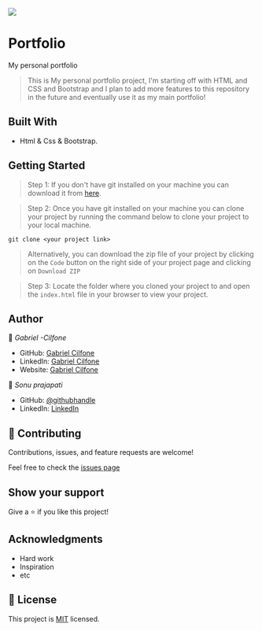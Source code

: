 ![](https://img.shields.io/badge/Microverse-blueviolet)

# Portfolio
My personal portfolio

> This is My personal portfolio project, I'm starting off with HTML and CSS and Bootstrap and I plan to add more features to this repository in the future and eventually use it as my main portfolio!

## Built With

- Html & Css & Bootstrap.

## Getting Started

>Step 1: If you don't have git installed on your machine you can download it from [here](https://git-scm.com/downloads).

>Step 2: Once you have git installed on your machine you can clone your project by running the command below to clone your project to your local machine.

`git clone <your project link>`

>Alternatively, you can download the zip file of your project by clicking on the `Code` button on the right side of your project page and clicking on `Download ZIP`

>Step 3:  Locate the folder where you cloned your project to and open the `index.html` file in your browser to view your project.


## Author

👤 *Gabriel -Cilfone*

- GitHub: [Gabriel Cilfone](https://github.com/cilfonegabriel)
- LinkedIn: [Gabriel Cilfone](www.linkedin.com/in/gabriel-cilfone/)
- Website:  [Gabriel Cilfone](https://cilfonegabriel.github.io/portfolio/)

👤 *Sonu prajapati*

- GitHub: [@githubhandle](https://github.com/sonuengineer)
- LinkedIn: [LinkedIn](https://www.linkedin.com/in/sonu-prajapati-213073b5/)

## 🤝 Contributing

Contributions, issues, and feature requests are welcome!

Feel free to check the [issues page](https://github.com/cilfonegabriel/My-portfolio)

## Show your support

Give a ⭐ if you like this project!

## Acknowledgments

- Hard work
- Inspiration
- etc

## 📝 License

This project is [MIT](./LICENSE) licensed.
